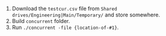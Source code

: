 1. Download the `testcur.csv` file from `Shared drives/Engineering|Main/Temporary/` and store somewhere.
2. Build `concurrent` folder.
3. Run `./concurrent -file {location-of-#1}`.

